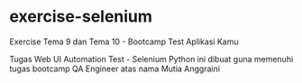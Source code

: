 # exercise-selenium
Exercise Tema 9 dan Tema 10 - Bootcamp Test Aplikasi Kamu

Tugas Web UI Automation Test - Selenium Python ini dibuat 
guna memenuhi tugas bootcamp QA Engineer atas nama Mutia Anggraini
 
